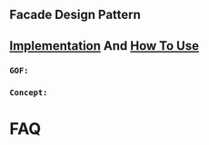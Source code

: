 ﻿## Facade Design Pattern

## [Implementation](./Implementation/.cs) And [How To Use](./UseFacade.cs)


### **`GOF:`**





### **`Concept:`**




# FAQ